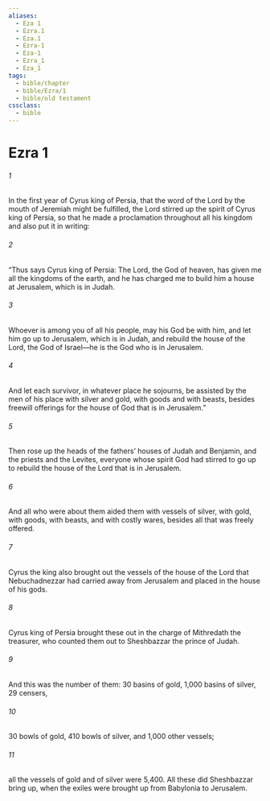 ```yaml
---
aliases:
  - Eza 1
  - Ezra.1
  - Eza.1
  - Ezra-1
  - Eza-1
  - Ezra_1
  - Eza_1
tags:
  - bible/chapter
  - bible/Ezra/1
  - bible/old testament
cssclass:
  - bible
---
```


# Ezra 1

###### 1
In the first year of Cyrus king of Persia, that the word of the Lord by the mouth of Jeremiah might be fulfilled, the Lord stirred up the spirit of Cyrus king of Persia, so that he made a proclamation throughout all his kingdom and also put it in writing:
###### 2
“Thus says Cyrus king of Persia: The Lord, the God of heaven, has given me all the kingdoms of the earth, and he has charged me to build him a house at Jerusalem, which is in Judah.
###### 3
Whoever is among you of all his people, may his God be with him, and let him go up to Jerusalem, which is in Judah, and rebuild the house of the Lord, the God of Israel—he is the God who is in Jerusalem.
###### 4
And let each survivor, in whatever place he sojourns, be assisted by the men of his place with silver and gold, with goods and with beasts, besides freewill offerings for the house of God that is in Jerusalem.”
###### 5
Then rose up the heads of the fathers’ houses of Judah and Benjamin, and the priests and the Levites, everyone whose spirit God had stirred to go up to rebuild the house of the Lord that is in Jerusalem.
###### 6
And all who were about them aided them with vessels of silver, with gold, with goods, with beasts, and with costly wares, besides all that was freely offered.
###### 7
Cyrus the king also brought out the vessels of the house of the Lord that Nebuchadnezzar had carried away from Jerusalem and placed in the house of his gods.
###### 8
Cyrus king of Persia brought these out in the charge of Mithredath the treasurer, who counted them out to Sheshbazzar the prince of Judah.
###### 9
And this was the number of them: 30 basins of gold, 1,000 basins of silver, 29 censers,
###### 10
30 bowls of gold, 410 bowls of silver, and 1,000 other vessels;
###### 11
all the vessels of gold and of silver were 5,400. All these did Sheshbazzar bring up, when the exiles were brought up from Babylonia to Jerusalem.


